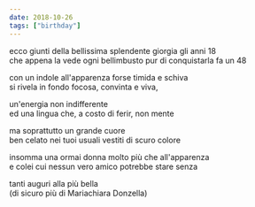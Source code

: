 ```yaml
---
date: 2018-10-26
tags: ["birthday"]
---
```

ecco giunti della bellissima splendente giorgia gli anni 18   
che appena la vede ogni bellimbusto pur di conquistarla fa un 48

con un indole all'apparenza forse timida e schiva   
si rivela in fondo focosa, convinta e viva,

un'energia non indifferente   
ed una lingua che, a costo di ferir, non mente

ma soprattutto un grande cuore   
ben celato nei tuoi usuali vestiti di scuro colore

insomma una ormai donna molto più che all'apparenza   
e colei cui nessun vero amico potrebbe stare senza

tanti auguri alla più bella   
(di sicuro più di Mariachiara Donzella)
